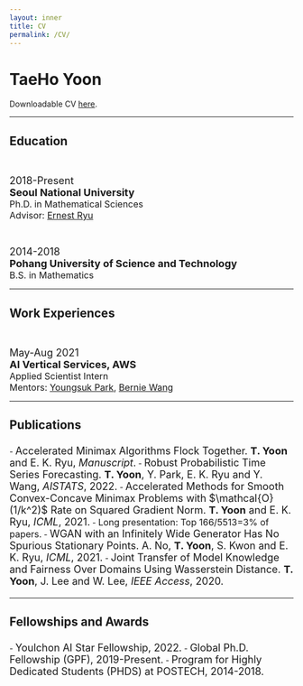```yaml
---
layout: inner
title: CV
permalink: /CV/
---
```


<!-- Text can be **bold**, _italic_, ~~strikethrough~~ or `keyword`.

[Link to another page](/index.html).

There should be whitespace between paragraphs. -->

# TaeHo Yoon

Downloadable CV <a href="https://drive.google.com/file/d/14FgVUXB5R3IaOA--ONV7VvUQ95OOSjKF/view?usp=sharing" download>here</a>.

---

## Education

<font size=2pt><br></font>

<div class="row">
    <div class="col-xs-12 col-md-3"><font size=4pt>2018-Present</font></div>
    <div class="col-xs-12 col-md-9 text-left">
        <font size=4pt><b>Seoul National University</b></font><br>
        <font size=3pt>Ph.D. in Mathematical Sciences</font><br>
        <font size=3pt>Advisor: <a href="http://www.math.snu.ac.kr/~ernestryu/">Ernest Ryu</a></font>
    </div> 
</div>

<font size=2pt><br></font>

<div class="row">
    <div class="col-xs-12 col-md-3"><font size=4pt>2014-2018</font></div>
    <div class="col-xs-12 col-md-9 text-left">
        <font size=4pt><b>Pohang University of Science and Technology</b></font><br>
        <font size=3pt>B.S. in Mathematics</font><br>
    </div> 
</div>

---

## Work Experiences

<font size=2pt><br></font>

<div class="row">
    <div class="col-xs-12 col-md-3"><font size=4pt>May-Aug 2021</font></div>
    <div class="col-xs-12 col-md-9 text-left">
        <font size=4pt><b>AI Vertical Services, AWS</b></font><br>
        <font size=3pt>Applied Scientist Intern</font><br>
        <font size=3pt>Mentors: <a href="https://scholar.google.com/citations?user=jWROvQ0AAAAJ&hl=en">Youngsuk Park</a>, <a href="http://web.mit.edu/~ywang02/www/">Bernie Wang</a></font>
    </div> 
</div>

---

## Publications

<div style="padding: 5px 0px">
    - <font size=4pt>Accelerated Minimax Algorithms Flock Together. <b>T. Yoon</b> and E. K. Ryu, <i>Manuscript</i>.</font>
    - <font size=4pt>Robust Probabilistic Time Series Forecasting. <b>T. Yoon</b>, Y. Park, E. K. Ryu and Y. Wang, <i>AISTATS</i>, 2022.</font>
    - <font size=4pt>Accelerated Methods for Smooth Convex-Concave Minimax Problems with $\mathcal{O}(1/k^2)$ Rate on Squared Gradient Norm. <b>T. Yoon</b> and E. K. Ryu, <i>ICML</i>, 2021.</font>
        - <font size=3pt>Long presentation: Top 166/5513=3% of papers.</font>
    - <font size=4pt>WGAN with an Infinitely Wide Generator Has No Spurious Stationary Points. A. No, <b>T. Yoon</b>, S. Kwon and E. K. Ryu, <i>ICML</i>, 2021.</font>
    - <font size=4pt> Joint Transfer of Model Knowledge and Fairness Over Domains Using Wasserstein Distance. <b>T. Yoon</b>, J. Lee and W. Lee, <i>IEEE Access</i>, 2020.</font>
</div>

---

## Fellowships and Awards

<div style="padding: 5px 0px">
    - <font size=4pt>Youlchon AI Star Fellowship, 2022.</font>
    - <font size=4pt>Global Ph.D. Fellowship (GPF), 2019-Present.</font>
    - <font size=4pt>Program for Highly Dedicated Students (PHDS) at POSTECH, 2014-2018.</font>
</div>